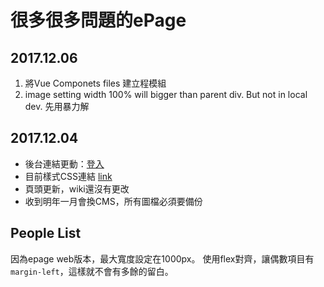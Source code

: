 # 很多很多問題的ePage


## 2017.12.06

1. 將Vue Componets files 建立程模組
2. image setting width 100% will bigger than parent div. But not in local dev. 先用暴力解

## 2017.12.04

- 後台連結更動：[登入](http://bgc004.web.ncku.edu.tw/admin/main.php)
- 目前樣式CSS連結 [link](http://bgc004.web.ncku.edu.tw/ezfiles/417/1417/static/combine-zh-tw.css)
- 頁頭更新，wiki還沒有更改
- 收到明年一月會換CMS，所有圖檔必須要備份

## People List

因為epage web版本，最大寬度設定在1000px。
使用flex對齊，讓偶數項目有`margin-left`，這樣就不會有多餘的留白。